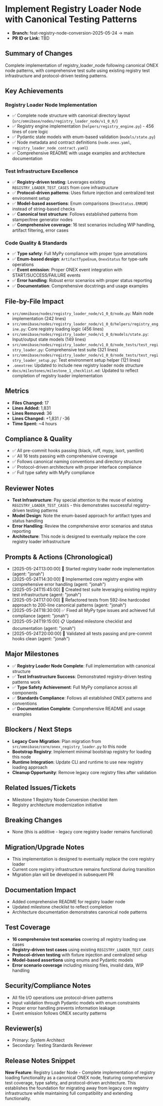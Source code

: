 <!-- === OmniNode:Metadata ===
author: OmniNode Team
copyright: OmniNode.ai
created_at: '2025-05-28T12:40:26.143717'
description: Stamped by ONEX
entrypoint: python://pr_description_2025_05_24_pr22.md
hash: 316c471e875551e54db0f51bd535bfbdaff73934758b3e42b6c1b5ff9bb6ffbb
last_modified_at: '2025-05-29T11:50:14.788207+00:00'
lifecycle: active
meta_type: tool
metadata_version: 0.1.0
name: pr_description_2025_05_24_pr22.md
namespace: omnibase.pr_description_2025_05_24_pr22
owner: OmniNode Team
protocol_version: 0.1.0
runtime_language_hint: python>=3.11
schema_version: 0.1.0
state_contract: state_contract://default
tools: null
uuid: f615d772-09e9-4200-8f21-81ef90061a74
version: 1.0.0

<!-- === /OmniNode:Metadata === -->


# Implement Registry Loader Node with Canonical Testing Patterns

- **Branch:** feat-registry-node-conversion-2025-05-24 → main
- **PR ID or Link:** TBD

## Summary of Changes
Complete implementation of registry_loader_node following canonical ONEX node patterns, with comprehensive test suite using existing registry test infrastructure and protocol-driven testing patterns.

## Key Achievements

### Registry Loader Node Implementation
- ✅ Complete node structure with canonical directory layout (`src/omnibase/nodes/registry_loader_node/v1_0_0/`)
- ✅ Registry engine implementation (`helpers/registry_engine.py`) - 456 lines of core logic
- ✅ Pydantic state models with enum-based validation (`models/state.py`)
- ✅ Node metadata and contract definitions (`node.onex.yaml`, `registry_loader_node_contract.yaml`)
- ✅ Comprehensive README with usage examples and architecture documentation

### Test Infrastructure Excellence
- ✅ **Registry-driven testing**: Leverages existing `REGISTRY_LOADER_TEST_CASES` from core infrastructure
- ✅ **Protocol-driven patterns**: Uses fixture injection and centralized test environment setup
- ✅ **Model-based assertions**: Enum comparisons (`OnexStatus.ERROR`) instead of string-based checks
- ✅ **Canonical test structure**: Follows established patterns from stamper/tree generator nodes
- ✅ **Comprehensive coverage**: 16 test scenarios including WIP handling, artifact filtering, error cases

### Code Quality & Standards
- ✅ **Type safety**: Full MyPy compliance with proper type annotations
- ✅ **Enum-based design**: `ArtifactTypeEnum`, `OnexStatus` for type-safe operations
- ✅ **Event emission**: Proper ONEX event integration with START/SUCCESS/FAILURE events
- ✅ **Error handling**: Robust error scenarios with proper status reporting
- ✅ **Documentation**: Comprehensive docstrings and usage examples

## File-by-File Impact
- `src/omnibase/nodes/registry_loader_node/v1_0_0/node.py`: Main node implementation (242 lines)
- `src/omnibase/nodes/registry_loader_node/v1_0_0/helpers/registry_engine.py`: Core registry loading logic (456 lines)
- `src/omnibase/nodes/registry_loader_node/v1_0_0/models/state.py`: Input/output state models (149 lines)
- `src/omnibase/nodes/registry_loader_node/v1_0_0/node_tests/test_registry_loader.py`: Comprehensive test suite (321 lines)
- `src/omnibase/nodes/registry_loader_node/v1_0_0/node_tests/test_registry_loader_setup.py`: Test environment setup helper (121 lines)
- `.onextree`: Updated to include new registry loader node structure
- `docs/milestones/milestone_1_checklist.md`: Updated to reflect completion of registry loader implementation

## Metrics
- **Files Changed:** 17
- **Lines Added:** 1,831
- **Lines Removed:** 36
- **Lines Changed:** +1,831 / -36
- **Time Spent:** ~4 hours

## Compliance & Quality
- ✅ All pre-commit hooks passing (black, ruff, mypy, isort, yamllint)
- ✅ All 16 tests passing with comprehensive coverage
- ✅ Follows canonical naming conventions and directory structure
- ✅ Protocol-driven architecture with proper interface compliance
- ✅ Full type safety with MyPy compliance

## Reviewer Notes
- **Test Infrastructure**: Pay special attention to the reuse of existing `REGISTRY_LOADER_TEST_CASES` - this demonstrates successful registry-driven testing patterns
- **Model Design**: Note the enum-based approach for artifact types and status handling
- **Error Handling**: Review the comprehensive error scenarios and status reporting
- **Architecture**: This node is designed to eventually replace the core registry loader infrastructure

## Prompts & Actions (Chronological)
- [2025-05-24T13:00:00] 🚀 Started registry loader node implementation (agent: "jonah")
- [2025-05-24T14:30:00] 📝 Implemented core registry engine with comprehensive error handling (agent: "jonah")
- [2025-05-24T15:45:00] 🧪 Created test suite leveraging existing registry test infrastructure (agent: "jonah")
- [2025-05-24T17:00:00] 🔧 Refactored tests from 592-line hardcoded approach to 200-line canonical patterns (agent: "jonah")
- [2025-05-24T18:30:00] ✅ Fixed all MyPy type issues and achieved full compliance (agent: "jonah")
- [2025-05-24T19:15:00] 📋 Updated milestone checklist and documentation (agent: "jonah")
- [2025-05-24T20:00:00] 🎯 Validated all tests passing and pre-commit hooks clean (agent: "jonah")

## Major Milestones
- ✅ **Registry Loader Node Complete**: Full implementation with canonical structure
- ✅ **Test Infrastructure Success**: Demonstrated registry-driven testing patterns work
- ✅ **Type Safety Achievement**: Full MyPy compliance across all components
- ✅ **Standards Compliance**: Follows all established ONEX patterns and conventions
- ✅ **Documentation Complete**: Comprehensive README and usage examples

## Blockers / Next Steps
- **Legacy Core Migration**: Plan migration from `src/omnibase/core/onex_registry_loader.py` to this node
- **Bootstrap Registry**: Implement minimal bootstrap registry for loading this node
- **Runtime Integration**: Update CLI and runtime to use new registry loading approach
- **Cleanup Opportunity**: Remove legacy core registry files after validation

## Related Issues/Tickets
- Milestone 1 Registry Node Conversion checklist item
- Registry architecture modernization initiative

## Breaking Changes
- None (this is additive - legacy core registry loader remains functional)

## Migration/Upgrade Notes
- This implementation is designed to eventually replace the core registry loader
- Current core registry infrastructure remains functional during transition
- Migration plan will be developed in subsequent PR

## Documentation Impact
- Added comprehensive README for registry loader node
- Updated milestone checklist to reflect completion
- Architecture documentation demonstrates canonical node patterns

## Test Coverage
- **16 comprehensive test scenarios** covering all registry loading use cases
- **Registry-driven test cases** using existing `REGISTRY_LOADER_TEST_CASES`
- **Protocol-driven testing** with fixture injection and centralized setup
- **Model-based assertions** using enums and Pydantic models
- **Error scenario coverage** including missing files, invalid data, WIP handling

## Security/Compliance Notes
- All file I/O operations use protocol-driven patterns
- Input validation through Pydantic models with enum constraints
- Proper error handling prevents information leakage
- Event emission follows ONEX security patterns

## Reviewer(s)
- Primary: System Architect
- Secondary: Testing Standards Reviewer

## Release Notes Snippet
**New Feature**: Registry Loader Node - Complete implementation of registry loading functionality as a canonical ONEX node, featuring comprehensive test coverage, type safety, and protocol-driven architecture. This establishes the foundation for migrating away from legacy core registry infrastructure while maintaining full compatibility and extending functionality.
